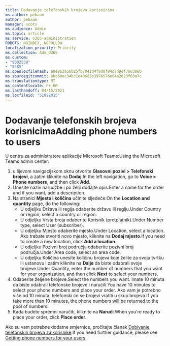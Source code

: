 ```yaml
---
title: Dodavanje telefonskih brojeva korisnicima
ms.author: pebaum
author: pebaum
manager: scotv
ms.audience: Admin
ms.topic: article
ms.service: o365-administration
ROBOTS: NOINDEX, NOFOLLOW
localization_priority: Priority
ms.collection: Adm_O365
ms.custom:
- "9002538"
- "5485"
ms.openlocfilehash: a8e8b3a56b25fb7841d4f8d8f84d7d9df766386b
ms.sourcegitcommit: 8bc60ec34bc1e40685e3976576e04a2623f63a7c
ms.translationtype: MT
ms.contentlocale: hr-HR
ms.lasthandoff: 04/15/2021
ms.locfileid: "51822015"
---
```

# <a name="adding-phone-numbers-to-users"></a><span data-ttu-id="2845c-102">Dodavanje telefonskih brojeva korisnicima</span><span class="sxs-lookup"><span data-stu-id="2845c-102">Adding phone numbers to users</span></span>

<span data-ttu-id="2845c-103">U centru za administratore aplikacije Microsoft Teams:</span><span class="sxs-lookup"><span data-stu-id="2845c-103">Using the Microsoft Teams admin center:</span></span>

1. <span data-ttu-id="2845c-104">u lijevom navigacijskom oknu otvorite **Glasovni pozivi > Telefonski brojevi**, a zatim kliknite na **Dodaj**.</span><span class="sxs-lookup"><span data-stu-id="2845c-104">In the left navigation, go to **Voice > Phone numbers**, and then click **Add**.</span></span>
2. <span data-ttu-id="2845c-105">Unesite naziv narudžbe i po želji dodajte opis.</span><span class="sxs-lookup"><span data-stu-id="2845c-105">Enter a name for the order and if you want, add a description.</span></span>
3. <span data-ttu-id="2845c-106">Na stranici **Mjesto i količina** učinite sljedeće:</span><span class="sxs-lookup"><span data-stu-id="2845c-106">On the **Location and quantity** page, do the following:</span></span>
    - <span data-ttu-id="2845c-107">U odjeljku Država ili regija odaberite državu ili regiju.</span><span class="sxs-lookup"><span data-stu-id="2845c-107">Under Country or region, select a country or region.</span></span>
    - <span data-ttu-id="2845c-108">U odjeljku Vrsta broja odaberite Korisnik (pretplatnik).</span><span class="sxs-lookup"><span data-stu-id="2845c-108">Under Number type, select User (subscriber).</span></span>
    - <span data-ttu-id="2845c-109">U odjeljku Mjesto odaberite mjesto.</span><span class="sxs-lookup"><span data-stu-id="2845c-109">Under Location, select a location.</span></span> <span data-ttu-id="2845c-110">Ako trebate stvoriti novo mjesto, kliknite na **Dodaj mjesto**.</span><span class="sxs-lookup"><span data-stu-id="2845c-110">If you need to create a new location, click **Add a location**.</span></span>
    - <span data-ttu-id="2845c-111">U odjeljku Pozivni broj područja odaberite pozivni broj područja.</span><span class="sxs-lookup"><span data-stu-id="2845c-111">Under Area code, select an area code.</span></span>
    - <span data-ttu-id="2845c-112">U odjeljku Količina unesite količinu brojeva koje želite za svoju tvrtku ili ustanovu i zatim kliknite na **Dalje** da biste odabrali svoje brojeve.</span><span class="sxs-lookup"><span data-stu-id="2845c-112">Under Quantity, enter the number of numbers that you want for your organization, and then click **Next** to select your numbers.</span></span>
4. <span data-ttu-id="2845c-113">Odaberite željene brojeve.</span><span class="sxs-lookup"><span data-stu-id="2845c-113">Select the numbers you want.</span></span> <span data-ttu-id="2845c-114">Imate 10 minuta da biste odabrali telefonske brojeve i naručili.</span><span class="sxs-lookup"><span data-stu-id="2845c-114">You have 10 minutes to select your phone numbers and place your order.</span></span> <span data-ttu-id="2845c-115">Ako vam je potrebno više od 10 minuta, telefonski će se brojevi vratiti u skup brojeva.</span><span class="sxs-lookup"><span data-stu-id="2845c-115">If you take more than 10 minutes, the phone numbers will be returned to the pool of numbers.</span></span>
5. <span data-ttu-id="2845c-116">Kada budete spremni naručiti, kliknite na **Naruči**.</span><span class="sxs-lookup"><span data-stu-id="2845c-116">When you're ready to place your order, click **Place order**.</span></span>

<span data-ttu-id="2845c-117">Ako su vam potrebne dodatne smjernice, pročitajte članak [Dobivanje telefonskih brojeva za korisnike](https://docs.microsoft.com/microsoftteams/getting-phone-numbers-for-your-users).</span><span class="sxs-lookup"><span data-stu-id="2845c-117">If you need further guidance, please see [Getting phone numbers for your users](https://docs.microsoft.com/microsoftteams/getting-phone-numbers-for-your-users).</span></span>
